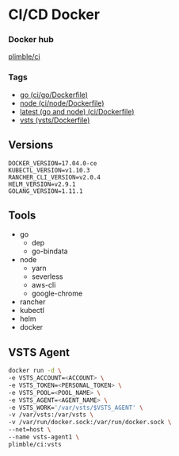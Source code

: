 # CI/CD Docker

### Docker hub

[plimble/ci](https://hub.docker.com/r/plimble/ci/)

### Tags

- [go (ci/go/Dockerfile)](https://github.com/plimble/ci-docker/blob/master/ci/go/Dockerfile)
- [node (ci/node/Dockerfile)](https://github.com/plimble/ci-docker/blob/master/ci/node/Dockerfile)
- [latest (go and node) (ci/Dockerfile)](https://github.com/plimble/ci-docker/blob/master/ci/Dockerfile)
- [vsts (vsts/Dockerfile)](https://github.com/plimble/ci-docker/blob/master/vsts/Dockerfile)

## Versions

```
DOCKER_VERSION=17.04.0-ce
KUBECTL_VERSION=v1.10.3
RANCHER_CLI_VERSION=v2.0.4
HELM_VERSION=v2.9.1
GOLANG_VERSION=1.11.1
```

## Tools

- go
  - dep
  - go-bindata
- node
  - yarn
  - severless
  - aws-cli
  - google-chrome
- rancher
- kubectl
- helm
- docker

## VSTS Agent

```sh
docker run -d \
-e VSTS_ACCOUNT=<ACCOUNT> \
-e VSTS_TOKEN=<PERSONAL_TOKEN> \
-e VSTS_POOL=<POOL_NAME> \
-e VSTS_AGENT=<AGENT_NAME> \
-e VSTS_WORK='/var/vsts/$VSTS_AGENT' \
-v /var/vsts:/var/vsts \
-v /var/run/docker.sock:/var/run/docker.sock \
--net=host \
--name vsts-agent1 \
plimble/ci:vsts
```
